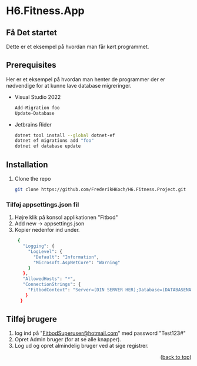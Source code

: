# H6.Fitness.App
<!-- GETTING STARTED -->
## Få Det startet

Dette er et eksempel på hvordan man får kørt programmet.

## Prerequisites

Her er et eksempel på hvordan man henter de programmer der er nødvendige for at kunne lave database migreringer.
* Visual Studio 2022
  ```sh
  Add-Migration foo
  Update-Database
  ```
* Jetbrains Rider
  ```sh
  dotnet tool install --global dotnet-ef
  dotnet ef migrations add "foo"
  dotnet ef database update
  ```
## Installation

1. Clone the repo
   ```sh
   git clone https://github.com/FrederikHKoch/H6.Fitness.Project.git
   ```
### Tilføj appsettings.json fil
1. Højre klik på konsol applikationen "Fitbod"
2. Add new -> appsettings.json
3. Kopier nedenfor ind under.
   ```sh
    {
      "Logging": {
        "LogLevel": {
          "Default": "Information",
          "Microsoft.AspNetCore": "Warning"
        }
      },
      "AllowedHosts": "*",
      "ConnectionStrings": {
        "FitbodContext": "Server=(DIN SERVER HER);Database=(DATABASENAVN);Trusted_Connection=True;MultipleActiveResultSets=true;Integrated Security=true",
       } 
     }
   ```
## Tilføj brugere
1. log ind på "FitbodSuperuser@hotmail.com" med password "Test123#"
2. Opret Admin bruger (for at se alle knapper).
3. Log ud og opret almindelig bruger ved at sige registrer.
<p align="right">(<a href="#readme-top">back to top</a>)</p>
